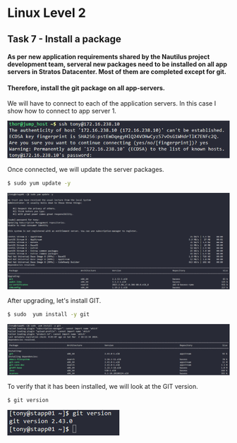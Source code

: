 # Linux Level 2

## Task 7 - Install a package

#### As per new application requirements shared by the Nautilus project development team, serveral new packages need to be installed on all app servers in Stratos Datacenter. Most of them are completed except for git.

#### Therefore, install the git package on all app-servers.

We will have to connect to each of the application servers. In this case I show how to connect to app server 1.

![SSH connect to server](/img/LINUX/LinuxL02/Task07_01_ssh.png)

Once connected, we will update the server packages.

```bash
$ sudo yum update -y
```

![Update packages](/img/LINUX/LinuxL02/Task07_02_yum_update.png)

After upgrading, let's install GIT.

```bash
$ sudo  yum install -y git
```

![Install GIT](/img/LINUX/LinuxL02/Task07_03_yum_install.png)

To verify that it has been installed, we will look at the GIT version.

```bash
$ git version
```

![View GIT version](/img/LINUX/LinuxL02/Task07_04_git_version.png)
